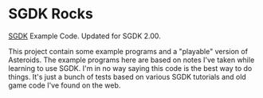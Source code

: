 # SGDK Rocks

[SGDK](https://github.com/Stephane-D/SGDK) Example Code.   Updated for SGDK 2.00.

This project contain some example programs and a "playable" version of Asteroids.
The example programs here are based on notes I've taken while learning to use SGDK. 
I'm in no way saying this code is the best way to do things. It's just a bunch of
tests based on various SGDK tutorials and old game code I've found on the web.



